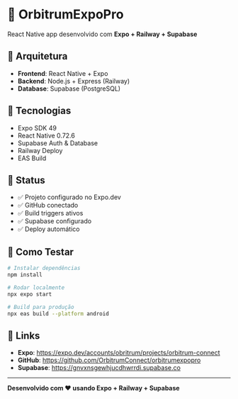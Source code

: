 # 🚀 OrbitrumExpoPro

React Native app desenvolvido com **Expo + Railway + Supabase**

## 📱 Arquitetura

- **Frontend**: React Native + Expo
- **Backend**: Node.js + Express (Railway)
- **Database**: Supabase (PostgreSQL)

## 🔧 Tecnologias

- Expo SDK 49
- React Native 0.72.6
- Supabase Auth & Database
- Railway Deploy
- EAS Build

## 🚀 Status

- ✅ Projeto configurado no Expo.dev
- ✅ GitHub conectado
- ✅ Build triggers ativos
- ✅ Supabase configurado
- ✅ Deploy automático

## 📱 Como Testar

```bash
# Instalar dependências
npm install

# Rodar localmente
npx expo start

# Build para produção
npx eas build --platform android
```

## 🔗 Links

- **Expo**: https://expo.dev/accounts/obritrum/projects/orbitrum-connect
- **GitHub**: https://github.com/OrbitrumConnect/orbitrumexpopro
- **Supabase**: https://gnvxnsgewhjucdhwrrdi.supabase.co

---

**Desenvolvido com ❤️ usando Expo + Railway + Supabase**